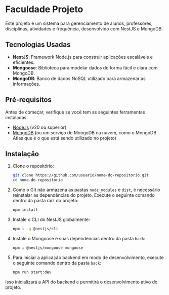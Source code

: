 # Faculdade Projeto

Este projeto é um sistema para gerenciamento de alunos, professores, disciplinas, atividades e frequência, desenvolvido com NestJS e MongoDB.

## Tecnologias Usadas

- **NestJS**: Framework Node.js para construir aplicações escaláveis e eficientes.
- **Mongoose**: Biblioteca para modelar dados de forma fácil e clara com MongoDB.
- **MongoDB**: Banco de dados NoSQL utilizado para armazenar as informações.

## Pré-requisitos

Antes de começar, verifique se você tem as seguintes ferramentas instaladas:

- [Node.js](https://nodejs.org/) (v20 ou superior)
- [MongoDB](https://www.mongodb.com/) (ou um serviço de MongoDB na nuvem, como o MongoDB Atlas que é o que está sendo utilizado no projeto)

## Instalação

1. Clone o repositório:

   ```bash
   git clone https://github.com/usuario/nome-do-repositorio.git
   cd nome-do-repositorio
   ```

2. Como o Git não armazena as pastas `node_modules` e `dist`, é necessário reinstalar as dependências do projeto. Execute o seguinte comando dentro da pasta raiz do projeto:

   ```bash
   npm install
   ```

3. Instale o CLI do NestJS globalmente:

   ```bash
   npm i -g @nestjs/cli
   ```

4. Instale o Mongoose e suas dependências dentro da pasta `back`:

   ```bash
   npm i @nestjs/mongoose mongoose
   ```

5. Para iniciar a aplicação backend em modo de desenvolvimento, execute o seguinte comando dentro da pasta `back`:

   ```bash
   npm run start:dev
   ```

Isso inicializará a API do backend e permitirá o desenvolvimento ativo do projeto.
